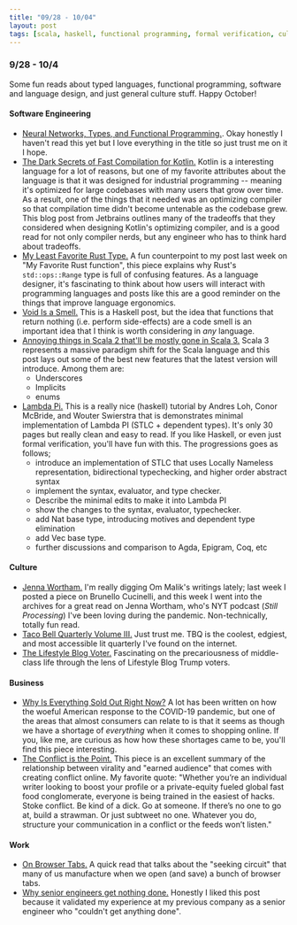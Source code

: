 ```yaml
---
title: "09/28 - 10/04"
layout: post
tags: [scala, haskell, functional programming, formal verification, culture, programming languages, rust, neural networks, types, literature, working]
---
```


### 9/28 - 10/4

Some fun reads about typed languages, functional programming, software and language design, and just general culture stuff.  Happy October!

#### Software Engineering

* [Neural Networks, Types, and Functional Programming.](http://colah.github.io/posts/2015-09-NN-Types-FP/).  Okay honestly I haven't read this yet but I love everything in the title so just trust me on it I hope.
* [The Dark Secrets of Fast Compilation for Kotlin.](https://blog.jetbrains.com/kotlin/2020/09/the-dark-secrets-of-fast-compilation-for-kotlin/)  Kotlin is a interesting language for a lot of reasons, but one of my favorite attributes about the language is that it was designed for industrial programming -- meaning it's optimized for large codebases with many users that grow over time.  As a result, one of the things that it needed was an optimizing compiler so that compilation time didn't become untenable as the codebase grew.  This blog post from Jetbrains outlines many of the tradeoffs that they considered when designing Kotlin's optimizing compiler, and is a good read for not only compiler nerds, but any engineer who has to think hard about tradeoffs.
* [My Least Favorite Rust Type.](https://ridiculousfish.com/blog/posts/least-favorite-rust-type.html)  A fun counterpoint to my post last week on "My Favorite Rust function", this piece explains why Rust's `std::ops::Range` type is full of confusing features.  As a language designer, it's fascinating to think about how users will interact with programming languages and posts like this are a good reminder on the things that improve language ergonomics.  
* [Void Is a Smell.](https://tech.freckle.com/2020/09/23/void-is-a-smell/)  This is a Haskell post, but the idea that functions that return nothing (i.e. perform side-effects) are a code smell is an important idea that I think is worth considering in _any_ language.
* [Annoying things in Scala 2 that'll be mostly gone in Scala 3.](https://blog.softwaremill.com/annoying-things-in-scala-2-thatll-be-mostly-gone-in-scala-3-e1479a6d855c)  Scala 3 represents a massive paradigm shift for the Scala language and this post lays out some of the best new features that the latest version will introduce.  Among them are:
  * Underscores
  * Implicits
  * enums
* [Lambda Pi.](https://www.andres-loeh.de/LambdaPi/LambdaPi.pdf)  This is a really nice (haskell) tutorial by Andres Loh, Conor McBride, and Wouter Swierstra that is demonstrates minimal implementation of Lambda PI (STLC + dependent types).  It's only 30 pages but really clean and easy to read.  If you like Haskell, or even just formal verification, you'll have fun with this.  The progressions goes as follows;
  * introduce an implementation of STLC that uses Locally Nameless representation, bidirectional typechecking, and higher order abstract syntax
  * implement the syntax, evaluator, and type checker.
  * Describe the minimal edits to make it into Lambda PI
  * show the changes to the syntax, evaluator, typechecker.
  * add Nat base type, introducing motives and dependent type elimination
  * add Vec base type.
  * further discussions and comparison to Agda, Epigram, Coq, etc

#### Culture

* [Jenna Wortham.](https://om.co/2015/03/03/jenna-wortham-new-york-times-writer/)  I'm really digging Om Malik's writings lately; last week I posted a piece on Brunello Cucinelli, and this week I went into the archives for a great read on Jenna Wortham, who's NYT podcast (_Still Processing_) I've been loving during the pandemic.  Non-technically, totally fun read.
* [Taco Bell Quarterly Volume III.](https://tacobellquarterly.org/volume-3-fall-2020/)  Just trust me.  TBQ is the coolest, edgiest, and most accessible lit quarterly I've found on the internet.
* [The Lifestyle Blog Voter.](https://annehelen.substack.com/p/the-lifestyle-blog-voter)  Fascinating on the precariousness of middle-class life through the lens of Lifestyle Blog Trump voters.

#### Business

* [Why Is Everything Sold Out Right Now?](https://www.theatlantic.com/technology/archive/2020/09/pandemic-broke-online-shopping/616353/)  A lot has been written on how the woeful American response to the COVID-19 pandemic, but one of the areas that almost consumers can relate to is that it seems as though we have a shortage of _everything_ when it comes to shopping online.  If you, like me, are curious as how how these shortages came to be, you'll find this piece interesting.
* [The Conflict is the Point.](https://themargins.substack.com/p/the-conflict-is-the-point)  This piece is an excellent summary of the relationship between virality and "earned audience" that comes with creating conflict online.  My favorite quote: "Whether you’re an individual writer looking to boost your profile or a private-equity fueled global fast food conglomerate, everyone is being trained in the easiest of hacks. Stoke conflict. Be kind of a dick. Go at someone. If there’s no one to go at, build a strawman. Or just subtweet no one. Whatever you do, structure your communication in a conflict or the feeds won’t listen."

#### Work

* [On Browser Tabs.](https://abuqader.substack.com/p/on-browser-tabs)  A quick read that talks about the "seeking circuit" that many of us manufacture when we open (and save) a bunch of browser tabs.
* [Why senior engineers get nothing done.](https://swizec.com/blog/why-senior-engineers-get-nothing-done/)  Honestly I liked this post because it validated my experience at my previous company as a senior engineer who "couldn't get anything done".  
  